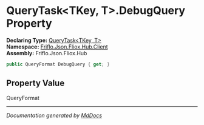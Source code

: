 ﻿<!--  
  <auto-generated>   
    The contents of this file were generated by a tool.  
    Changes to this file may be list if the file is regenerated  
  </auto-generated>   
-->

# QueryTask\<TKey, T\>.DebugQuery Property

**Declaring Type:** [QueryTask\<TKey, T\>](../index.md)  
**Namespace:** [Friflo.Json.Fliox.Hub.Client](../../index.md)  
**Assembly:** Friflo.Json.Fliox.Hub

```csharp
public QueryFormat DebugQuery { get; }
```

## Property Value

QueryFormat

___

*Documentation generated by [MdDocs](https://github.com/ap0llo/mddocs)*

